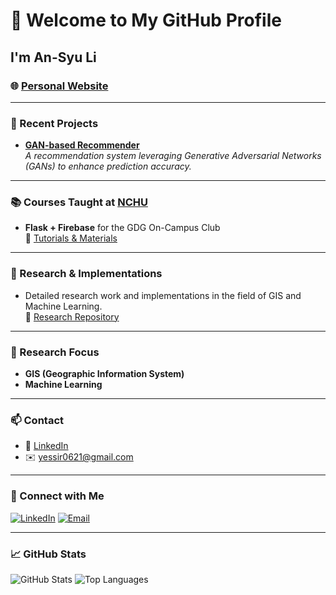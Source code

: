 # 👋 Welcome to My GitHub Profile

## I'm **An-Syu Li**

### 🌐 [Personal Website](https://per-info.vercel.app/)

---

### 🚀 Recent Projects
- [**GAN-based Recommender**](https://github.com/Louis-Li-dev?tab=repositories)  
  *A recommendation system leveraging Generative Adversarial Networks (GANs) to enhance prediction accuracy.*

---

### 📚 Courses Taught at [**NCHU**](https://www.nchu.edu.tw/)
- **Flask + Firebase** for the GDG On-Campus Club  
  🔗 [Tutorials & Materials](https://github.com/stars/Louis-Li-dev/lists/tutorial)

---

### 🔬 Research & Implementations
- Detailed research work and implementations in the field of GIS and Machine Learning.  
  🔗 [Research Repository](https://github.com/stars/Louis-Li-dev/lists/research)

---

### 🎯 Research Focus
- **GIS (Geographic Information System)**
- **Machine Learning**

---

### 📫 Contact
- 🔗 [LinkedIn](https://www.linkedin.com/in/an-syu-li-10897a273/)
- ✉️ [yessir0621@gmail.com](mailto:yessir0621@gmail.com)

---

### 🔗 Connect with Me
[![LinkedIn](https://img.shields.io/badge/LinkedIn-Connect-blue?logo=linkedin&style=flat)](https://www.linkedin.com/in/an-syu-li-10897a273/)
[![Email](https://img.shields.io/badge/Email-Contact-c14438?logo=gmail&style=flat)](mailto:yessir0621@gmail.com)

---

### 📈 GitHub Stats
![GitHub Stats](https://github-readme-stats.vercel.app/api?username=Louis-Li-dev&show_icons=true&theme=radical)
![Top Languages](https://github-readme-stats.vercel.app/api/top-langs/?username=Louis-Li-dev&layout=compact&theme=radical)
